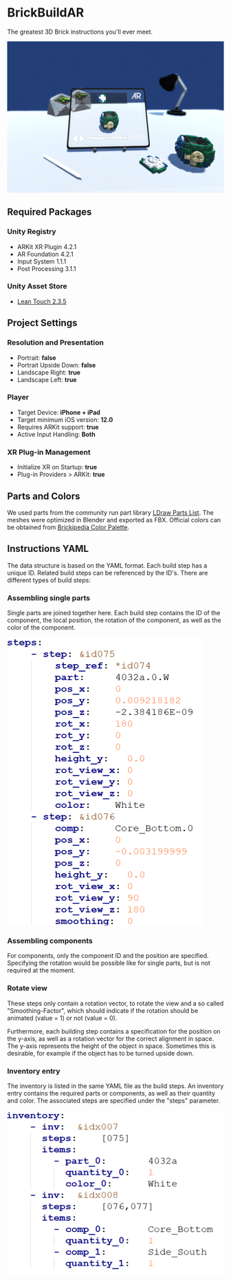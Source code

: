 # BrickBuildAR

The greatest 3D Brick instructions you'll ever meet.

![Mockup screen of the AR application on an iPad](https://github.com/jay-k98/HSKL_BrickBuildAR/blob/main/Mockup/BrickBuildAR_mockup.png)

## Required Packages

### Unity Registry
- ARKit XR Plugin 4.2.1
- AR Foundation 4.2.1
- Input System 1.1.1
- Post Processing 3.1.1

### Unity Asset Store
- [Lean Touch 2.3.5](https://assetstore.unity.com/packages/tools/input-management/lean-touch-30111)

## Project Settings

### Resolution and Presentation
- Portrait: **false**
- Portrait Upside Down: **false**
- Landscape Right: **true**
- Landscape Left: **true**

### Player
- Target Device: **iPhone + iPad**
- Target minimum iOS version: **12.0**
- Requires ARKit support: **true**
- Active Input Handling: **Both**

### XR Plug-in Management
- Initialize XR on Startup: **true**
- Plug-in Providers > ARKit: **true**

## Parts and Colors
We used parts from the community run part library [LDraw Parts List](https://www.ldraw.org/cgi-bin/ptlist.cgi). The meshes were optimized in Blender and exported as FBX.
Official colors can be obtained from [Brickipedia Color Palette](https://brickipedia.fandom.com/wiki/Colour_Palette).

## Instructions YAML

The data structure is based on the YAML format. Each build step has a unique ID.
Related build steps can be referenced by the ID's.
There are different types of build steps:

### Assembling single parts

Single parts are joined together here. Each build step contains the ID of the component, the local position, the rotation of the component, as well as the color of the component.

![YAML of a single part step](https://github.com/jay-k98/HSKL_BrickBuildAR/blob/main/Screens/yaml_part_step.png)

### Assembling components

For components, only the component ID and the position are specified. Specifying the rotation would be possible like for single parts, but is not required at the moment.

### Rotate view

These steps only contain a rotation vector, to rotate the view and a so called "Smoothing-Factor", which should indicate if the rotation should be animated (value = 1) or not (value = 0).

Furthermore, each building step contains a specification for the position on the y-axis, as well as a rotation vector for the correct alignment in space. The y-axis represents the height of the object in space. Sometimes this is desirable, for example if the object has to be turned upside down.

### Inventory entry

The inventory is listed in the same YAML file as the build steps. An inventory entry contains the required parts or components, as well as their quantity and color. The associated steps are specified under the "steps" parameter.

![YAML of an inventory entry](https://github.com/jay-k98/HSKL_BrickBuildAR/blob/main/Screens/yaml_inventory_entry.png)
